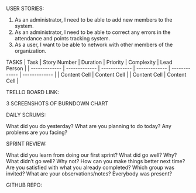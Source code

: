 USER STORIES:

1. As an administrator, I need to be able to add new members to the system.
2. As an administrator, I need to be able to correct any errors in the attendance and points tracking system.
3. As a user, I want to be able to network with other members of the organization. 

TASKS
| Task | Story Number | Duration | Priority | Complexity | Lead Person |
| ------------- | ------------- | ------------- | ------------- | ------------- | ------------- |
| Content Cell  | Content Cell  |
| Content Cell  | Content Cell  |

TRELLO BOARD LINK:

3 SCREENSHOTS OF BURNDOWN CHART

DAILY SCRUMS:

What did you do yesterday?
What are you planning to do today?
Any problems are you facing?

SPRINT REVIEW:

What did you learn from doing our first sprint?
What did go well? Why?
What didn’t go well? Why not?
How can you make things better next time?
Are you satisfied with what you already completed?
Which group was invited? What are your observations/notes? Everybody was present?

GITHUB REPO:
